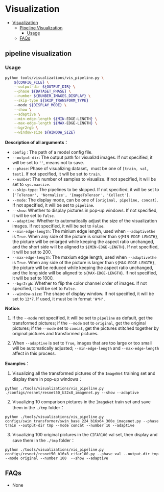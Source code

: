 # Visualization

<!-- TOC -->

- [Visualization](#visualization)
  - [Pipeline Visualization](#pipeline-visualization)
    - [Usage](#usage)
  - [FAQs](#faqs)

<!-- TOC -->

## pipeline visualization

### Usage

```bash
python tools/visualizations/vis_pipeline.py \
    ${CONFIG_FILE} \
    --output-dir ${OUTPUT_DIR} \
    --phase ${DATASET_PHASE} \
    --number ${BUNBER_IMAGES_DISPLAY} \
    --skip-type ${SKIP_TRANSFORM_TYPE}
    --mode ${DISPLAY_MODE} \
    --show \
    --adaptive \
    --min-edge-length ${MIN-EDGE-LENGTH} \
    --max-edge-length ${MAX-EDGE-LENGTH} \
    --bgr2rgb \
    --window-size ${WINDOW_SIZE}
```

**Description of all arguments**：

- `config` : The path of a model config file.
- `--output-dir`: The output path for visualizd images. If not specified, it will be set to `''`, means not to save.
- `--phase`: Phase of visualizing dataset，must be one of `[train, val, test]`. If not specified, it will be set to `train`.
- `--number`: The number of samples to visualize. If not specified, it will be set to `sys.maxsize`.
- `--skip-type`: The pipelines to be skipped. If not specified, it will be set to `['ToTensor', 'Normalize', 'ImageToTensor', 'Collect']`.
- `--mode`: The display mode, can be one of `[original, pipeline, concat]`. If not specified, it will be set to `pipeline`.
- `--show`: Whether to display pictures in pop-up windows. If not specified, it will be set to `False`.
- `--adaptive`: Whether to automatically adjust the size of the visualization images. If not specified, it will be set to `False`.
- `--min-edge-length`: The minium edge length, used when `--adaptivethe` is `True`. When any side of the picture is smaller than `${MIN-EDGE-LENGTH}`, the picture will be enlarged while keeping the aspect ratio unchanged, and the short side will be aligned to `${MIN-EDGE-LENGTH}`. If not specified, it will be set to 200.
- `--max-edge-length`: The maxium edge length, used when `--adaptivethe` is `True`. When any side of the picture is larger than `${MAX-EDGE-LENGTH}`, the picture will be reduced while keeping the aspect ratio unchanged, and the long side will be aligned to `${MAX-EDGE-LENGTH}`. If not specified, it will be set to 1000.
- `--bgr2rgb`: Whether to flip the color channel order of images. If not specified, it will be set to `False`.
- `--window-size`: The shape of display window. If not specified, it will be set to `12*7`. If used, it must be in format `'W*H'`.

**Notice**:

1. If the `--mode` not specified, it will be set to `pipeline` as default, get the transformed pictures; if the `--mode` set to `original`, get the original pictures; if the `--mode` set to `concat`, get the pictures stitched together by original pictures and transformed pictures.

2. When `--adaptive` is set to `True`, images that are too large or too small will be automatically adjusted; `--min-edge-length` and `--max-edge-length` affect in this process.

**Examples**：

1. Visualizing all the transformed pictures of the `ImageNet` training set and display them in pop-up windows：

`python ./tools/visualizations/vis_pipeline.py ./configs/resnet/resnet50_b32x8_imagenet.py --show --adaptive`

2. Visualizing 10 comparison pictures in the `ImageNet` train set and save them in the `./tmp` folder：

`python ./tools/visualizations/vis_pipeline.py configs/swin_transformer/swin_base_224_b16x64_300e_imagenet.py --phase train --output-dir tmp --mode concat --number 10 --adaptive`

3. Visualizing 100 original pictures in the `CIFAR100` val set, then display and save them in the `./tmp` folder：

`python ./tools/visualizations/vis_pipeline.py configs/resnet/resnet50_b16x8_cifar100.py --phase val --output-dir tmp --mode original --number 100  --show --adaptive`

## FAQs

- None

